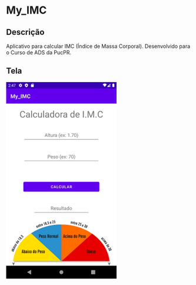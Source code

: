# My_IMC
## Descrição 

Aplicativo para calcular IMC (Índice de Massa Corporal).
Desenvolvido para o Curso de ADS da PucPR.

## Tela 
<p>
<img width="300" src="https://github.com/Aeel1/My_IMC/blob/main/Screenshot/model1.png">
</p>


